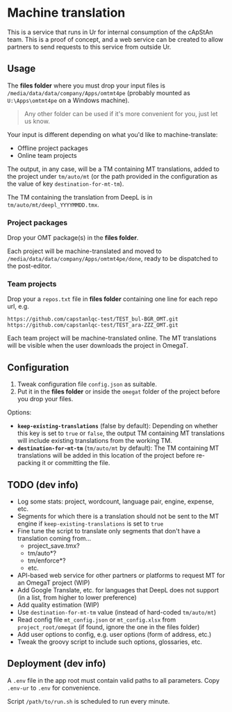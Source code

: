 # Machine translation

This is a service that runs in Ur for internal consumption of the cApStAn team. This is a proof of concept, and a web service can be created to allow partners to send requests to this service from outside Ur.

## Usage

The **files folder** where you must drop your input files is `/media/data/data/company/Apps/omtmt4pe` (probably mounted as `U:\Apps\omtmt4pe` on a Windows machine). 

> Any other folder can be used if it's more convenient for you, just let us know.

Your input is different depending on what you'd like to machine-translate:

- Offline project packages
- Online team projects

The output, in any case, will be a TM containing MT translations, added to the project under `tm/auto/mt` (or the path provided in the configuration as the value of key `destination-for-mt-tm`).

The TM containing the translation from DeepL is in `tm/auto/mt/deepl_YYYYMMDD.tmx`.

### Project packages

Drop your OMT package(s) in the **files folder**.

Each project will be machine-translated and moved to `/media/data/data/company/Apps/omtmt4pe/done`, ready to be dispatched to the post-editor.

### Team projects

Drop your a `repos.txt` file in **files folder** containing one line for each repo url, e.g. 

    https://github.com/capstanlqc-test/TEST_bul-BGR_OMT.git
    https://github.com/capstanlqc-test/TEST_ara-ZZZ_OMT.git

Each team project will be machine-translated online. The MT translations will be visible when the user downloads the project in OmegaT.

## Configuration

1. Tweak configuration file `config.json` as suitable.
2. Put it in the **files folder** or inside the `omegat` folder of the project before you drop your files.

Options:

- **`keep-existing-translations`** (false by default): Depending on whether this key is set to `true` or `false`, the output TM containing MT translations will include existing translations from the working TM. 
- **`destination-for-mt-tm`** (`tm/auto/mt` by default): The TM containing MT translations will be added in this location of the project before re-packing it or committing the file.

## TODO (dev info)

- Log some stats: project, wordcount, language pair, engine, expense, etc. 
- Segments for which there is a translation should not be sent to the MT engine if `keep-existing-translations` is set to `true`
- Fine tune the script to translate only segments that don't have a translation coming from...
	* project_save.tmx?
	* tm/auto*?
	* tm/enforce*?
	* etc.
- API-based web service for other partners or platforms to request MT for an OmegaT project (WIP) 
- Add Google Translate, etc. for languages that DeepL does not support (in a list, from higher to lower preference)
- Add quality estimation (WIP)
- Use `destination-for-mt-tm` value (instead of hard-coded `tm/auto/mt`)
- Read config file `mt_config.json` or `mt_config.xlsx` from `project_root/omegat` (if found, ignore the one in the files folder)
- Add user options to config, e.g. user options (form of address, etc.)
- Tweak the groovy script to include such options, glossaries, etc.

## Deployment (dev info)

A `.env` file in the app root must contain valid paths to all parameters. Copy `.env-ur` to `.env` for convenience.

Script `/path/to/run.sh` is scheduled to run every minute.
